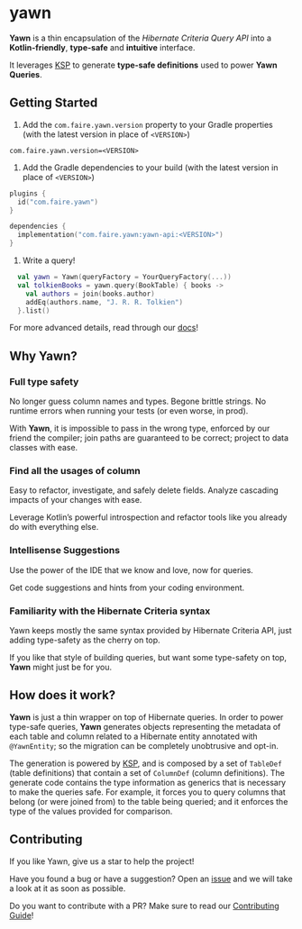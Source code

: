 # yawn

**Yawn** is a thin encapsulation of the *Hibernate Criteria Query API* into a **Kotlin-friendly**, **type-safe** and **intuitive** interface.

It leverages [KSP](https://kotlinlang.org/docs/ksp-overview.html) to generate **type-safe definitions** used to power **Yawn Queries**.

## Getting Started

1. Add the `com.faire.yawn.version` property to your Gradle properties (with the latest version in place of `<VERSION>`)

```properties
com.faire.yawn.version=<VERSION>
```

1. Add the Gradle dependencies to your build (with the latest version in place of `<VERSION>`)

```kotlin
plugins {
  id("com.faire.yawn")
}

dependencies {
  implementation("com.faire.yawn:yawn-api:<VERSION>")
}
```

1. Write a query!

```kotlin
  val yawn = Yawn(queryFactory = YourQueryFactory(...))
  val tolkienBooks = yawn.query(BookTable) { books ->
    val authors = join(books.author)
    addEq(authors.name, "J. R. R. Tolkien")
  }.list()
```

For more advanced details, read through our [docs](/docs/README.md)!

## Why Yawn?

### Full type safety

No longer guess column names and types. Begone brittle strings. No runtime errors when running your tests (or even worse, in prod).

With **Yawn**, it is impossible to pass in the wrong type, enforced by our friend the compiler; join paths are guaranteed to be correct; project to data classes
with ease.

### Find all the usages of column

Easy to refactor, investigate, and safely delete fields. Analyze cascading impacts of your changes with ease.

Leverage Kotlin’s powerful introspection and refactor tools like you already do with everything else.

### Intellisense Suggestions

Use the power of the IDE that we know and love, now for queries.

Get code suggestions and hints from your coding environment.

### Familiarity with the Hibernate Criteria syntax

Yawn keeps mostly the same syntax provided by Hibernate Criteria API, just adding type-safety as the cherry on top.

If you like that style of building queries, but want some type-safety on top, **Yawn** might just be for you.


## How does it work?

**Yawn** is just a thin wrapper on top of Hibernate queries. In order to power type-safe queries, **Yawn** generates objects representing the metadata of each
table and column related to a Hibernate entity annotated with `@YawnEntity`; so the migration can be completely unobtrusive and opt-in.

The generation is powered by [KSP](https://kotlinlang.org/docs/ksp-overview.html), and is composed by a set of `TableDef` (table definitions) that contain a set
of `ColumnDef` (column definitions). The generate code contains the type information as generics that is necessary to make the queries safe. For example, it
forces you to query columns that belong (or were joined from) to the table being queried; and it enforces the type of the values provided for comparison.

## Contributing

If you like Yawn, give us a star to help the project!

Have you found a bug or have a suggestion? Open an [issue](https://github.com/Faire/yawn/issues) and we will take a
look at it as soon as possible.

Do you want to contribute with a PR? Make sure to read our [Contributing Guide](/CONTRIBUTING.md)!
